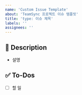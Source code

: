 ```yaml
---
name: 'Custom Issue Template'
about: 'TeamSync 프로젝트 이슈 템플릿'
title: 'type: 이슈 제목'
labels: ''
assignees: ''
---
```


## 📝 Description

- 설명

## ✅ To-Dos

- [ ] 할 일
